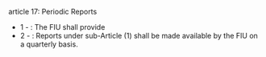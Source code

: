 article 17: Periodic Reports

<ul>
			<li>1 - : The FIU shall provide<ul>
			</ul></li>			<li>2 - : Reports under sub-Article (1) shall be made available by the FIU on a quarterly basis.<ul>
			</ul></li></ul>